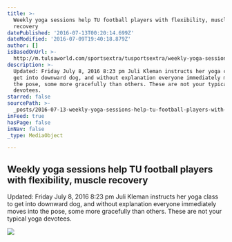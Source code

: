```yaml
---
title: >-
  Weekly yoga sessions help TU football players with flexibility, muscle
  recovery
datePublished: '2016-07-13T00:20:14.699Z'
dateModified: '2016-07-09T19:40:18.879Z'
author: []
isBasedOnUrl: >-
  http://m.tulsaworld.com/sportsextra/tusportsextra/weekly-yoga-sessions-help-tu-football-players-with-flexibility-muscle/article_f9491f9b-4be2-5ede-8c33-58a78c0ecd1c.html
description: >-
  Updated: Friday July 8, 2016 8:23 pm Juli Kleman instructs her yoga class to
  get into downward dog, and without explanation everyone immediately moves into
  the pose, some more gracefully than others. These are not your typical yoga
  devotees.
starred: false
sourcePath: >-
  _posts/2016-07-13-weekly-yoga-sessions-help-tu-football-players-with-flexibili.md
inFeed: true
hasPage: false
inNav: false
_type: MediaObject

---
```

<article style=""><h1>Weekly yoga sessions help TU football players with flexibility, muscle recovery</h1><p>Updated: Friday July 8, 2016 8:23 pm Juli Kleman instructs her yoga class to get into downward dog, and without explanation everyone immediately moves into the pose, some more gracefully than others. These are not your typical yoga devotees.</p><img src="http://bloximages.newyork1.vip.townnews.com/tulsaworld.com/content/tncms/assets/v3/editorial/a/c2/ac2241fb-1135-5058-98bb-f28d8753f6b6/57802b891c33d.image.jpg" /></article>